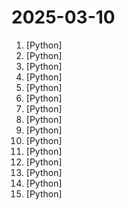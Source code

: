 # 2025-03-10

1. [](https://github.comundefined "Pydoll is a library for automating chromium-based browsers without a WebDriver, offering realistic interactions. It supports Python's asynchronous features, enhancing performance and enabling event capturing and simultaneous web scraping.") [Python]
2. [](https://github.comundefined "🐫 CAMEL: Finding the Scaling Law of Agents. The first and the best multi-agent framework. https://www.camel-ai.org") [Python]
3. [](https://github.comundefined "Make websites accessible for AI agents") [Python]
4. [](https://github.comundefined "AutoGPT is the vision of accessible AI for everyone, to use and to build on. Our mission is to provide the tools, so that you can focus on what matters.") [Python]
5. [](https://github.comundefined "An AI Hedge Fund Team") [Python]
6. [](https://github.comundefined "A collective list of free APIs") [Python]
7. [](https://github.comundefined "A feature-rich command-line audio/video downloader") [Python]
8. [](https://github.comundefined "🌟 The Multi-Agent Framework: First AI Software Company, Towards Natural Language Programming") [Python]
9. [](https://github.comundefined "🚀🤖 Crawl4AI: Open-source LLM Friendly Web Crawler & Scraper. Don't be shy, join here: https://discord.gg/mEkkMXFG") [Python]
10. [](https://github.comundefined "NotaGen: Advancing Musicality in Symbolic Music Generation with Large Language Model Training Paradigms") [Python]
11. [](https://github.comundefined "Animation engine for explanatory math videos") [Python]
12. [](https://github.comundefined "🚀🚀 「大模型」2小时完全从0训练26M的小参数GPT！🌏 Train a 26M-parameter GPT from scratch in just 2h!") [Python]
13. [](https://github.comundefined "🙌 OpenHands: Code Less, Make More") [Python]
14. [](https://github.comundefined "") [Python]
15. [](https://github.comundefined "Letta (formerly MemGPT) is a framework for creating LLM services with memory.") [Python]
